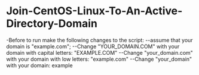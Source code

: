 # Join-CentOS-Linux-To-An-Active-Directory-Domain

-Before to run make the following changes to the script:
--assume that your domain is "example.com";
--Change "YOUR_DOMAIN.COM" with your domain with capital letters: "EXAMPLE.COM"
--Change "your_domain.com" with your domain with low letters: "example.com"
--Change "your_domain" with your domain: example 
